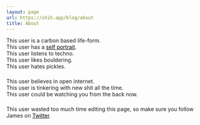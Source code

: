 ```yaml
---
layout: page
url: https://shih.app/blog/about
title: About
---
```


<p style="margin-bottom: 22px;">
This user is a carbon based life-form.<br/>
This user has a <a style="color: #000; text-decoration:underline;" href="https://shih.app/blog/assets/m1.png"> self portrait</a>.<br/>
This user listens to techno.<br/>
This user likes bouldering.<br/>
This user hates pickles.
</p>

<p style="margin-bottom: 22px;">
This user believes in open internet.<br/>
This user is tinkering with new shit all the time.<br/>
This user could be watching you from the back now.<br/>
</p>

This user wasted too much time editing this page, so make sure you follow James on <a style="color: #000; text-decoration: underline;" href="https://twitter.com/shih_app">Twitter</a>.
